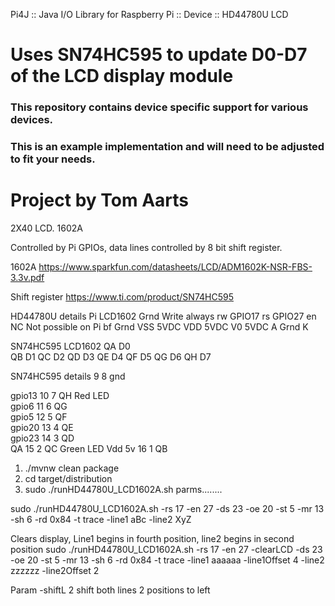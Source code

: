 



Pi4J :: Java I/O Library for Raspberry Pi :: Device :: HD44780U LCD

Uses SN74HC595 to update D0-D7 of the LCD display module
==========================================================================

### This repository contains device specific support for various devices.

### This is an example implementation and will need to be adjusted to fit your needs.

Project by Tom Aarts
==========================================================================
2X40 LCD.   1602A

Controlled by Pi GPIOs, data lines controlled by 8 bit shift register.

1602A
https://www.sparkfun.com/datasheets/LCD/ADM1602K-NSR-FBS-3.3v.pdf

Shift register
https://www.ti.com/product/SN74HC595



HD44780U details
Pi                      LCD1602
Grnd     Write always    rw
GPIO17                   rs
GPIO27                   en
NC  Not possible on Pi   bf
Grnd                    VSS
5VDC                    VDD
5VDC                    V0
5VDC                    A
Grnd                    K

SN74HC595               LCD1602
QA                      D0  
QB                      D1
QC                      D2
QD                      D3
QE                      D4
QF                      D5
QG                      D6
QH                      D7






SN74HC595 details
                            9               8         gnd

gpio13                      10              7         QH Red LED   
gpio6                       11              6         QG  
gpio5                       12              5         QF  
gpio20                      13              4         QE  
gpio23                      14              3         QD   
QA                          15              2         QC Green LED
Vdd 5v                      16              1         QB

1. ./mvnw clean package
2. cd target/distribution
3. sudo ./runHD44780U_LCD1602A.sh parms........


sudo ./runHD44780U_LCD1602A.sh   -rs 17 -en 27   -ds 23 -oe 20 -st 5 -mr 13 -sh 6 -rd 0x84 -t trace -line1  aBc   -line2  XyZ  

Clears display, Line1 begins in fourth position, line2 begins in second position
sudo ./runHD44780U_LCD1602A.sh   -rs 17 -en 27  -clearLCD -ds 23 -oe 20 -st 5 -mr 13 -sh 6 -rd 0x84 -t trace -line1  aaaaaa -line1Offset 4 -line2  zzzzzz  -line2Offset 2


Param  -shiftL 2  shift both lines 2 positions to left
